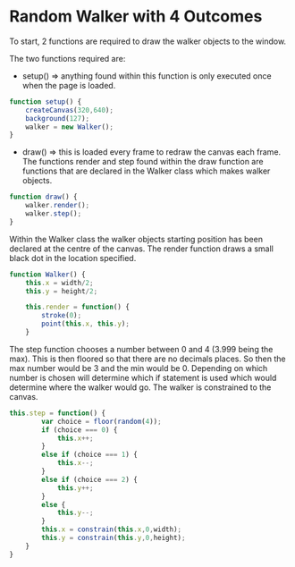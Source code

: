 # Random Walker with 4 Outcomes

To start, 2 functions are required to draw the walker objects to the window. 

The two functions required are: 
- setup() => anything found within this function is only executed once when the page is loaded.

```js
function setup() {
	createCanvas(320,640);
	background(127);
	walker = new Walker();
}
```
- draw() => this is loaded every frame to redraw the canvas each frame. The functions render and step found within the draw function are functions that are declared in the Walker class which makes walker objects.

```js
function draw() {
	walker.render();
	walker.step();
}
```

Within the Walker class the walker objects starting position has been declared at the centre of the canvas. The render function draws a small black dot in the location specified. 

```js
function Walker() {
	this.x = width/2;
	this.y = height/2;

	this.render = function() {
		stroke(0);
		point(this.x, this.y);
	}

```
The step function chooses a number between 0 and 4 (3.999 being the max). This is then floored so that there are no decimals places. So then the max number would be 3 and the min would be 0. Depending on which number is chosen will determine which if statement is used which would determine where the walker would go. The walker is constrained to the canvas.

```js
this.step = function() {				
		var choice = floor(random(4));		
		if (choice === 0) {					
			this.x++;
		}
		else if (choice === 1) {
			this.x--;
		}
		else if (choice === 2) {
			this.y++;
		}
		else {
			this.y--;
		}
		this.x = constrain(this.x,0,width);	
		this.y = constrain(this.y,0,height);
	}
}
```











